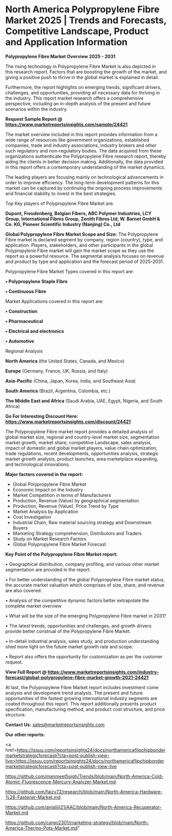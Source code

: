 # North America Polypropylene Fibre Market 2025 | Trends and Forecasts, Competitive Landscape, Product and Application Information

<Strong> Polypropylene Fibre Market Overview 2025 - 2031</strong>

The rising technology in Polypropylene Fibre Market is also depicted in this research report. Factors that are boosting the growth of the market, and giving a positive push to thrive in the global market is explained in detail.

Furthermore, the report highlights on emerging trends, significant drivers, challenges, and opportunities, providing all necessary data for thriving in the industry. This report market research offers a comprehensive perspective, including an in-depth analysis of the present and future scenarios within the industry.

<strong>Request Sample Report @ <a href=https://www.marketreportsinsights.com/sample/24421>https://www.marketreportsinsights.com/sample/24421</a></strong>

The market overview included in this report provides information from a wide range of resources like government organizations, established companies, trade and industry associations, industry brokers and other such regulatory and non-regulatory bodies. The data acquired from these organizations authenticate the Polypropylene Fibre research report, thereby aiding the clients in better decision making. Additionally, the data provided in this report offers a contemporary understanding of the market dynamics.

The leading players are focusing mainly on technological advancements in order to improve efficiency. The long-term development patterns for this market can be captured by continuing the ongoing process improvements and financial stability to invest in the best strategies.

Top Key players of Polypropylene Fibre Market are:

<strong>Dupont, Freudenberg, Belgian Fibers, ABC Polymer Industries, LCY Group, International Fibres Group, Zenith Fibres Ltd, W. Barnet GmbH & Co. KG, Pioneer Scientific Industry (Nanjing) Co., Ltd</strong>

<strong><b>Global Polypropylene Fibre Market Scope and Size:</b></strong>
The Polypropylene Fibre market is declared segment by company, region (country), type, and application. Players, stakeholders, and other participants in the global Polypropylene Fibre market will gain the market scope as they use the report as a powerful resource. The segmental analysis focuses on revenue and product by type and application and the forecast period of 2025-2031.

Polypropylene Fibre Market Types covered in this report are:

<strong>• Polypropylene Staple Fibre

• Continuous Fibre</strong>

Market Applications covered in this report are:

<strong>• Construction

• Pharmaceutical

• Electrical and electronics

• Automotive</strong> 

Regional Analysis

<strong>North America</strong> (the United States, Canada, and Mexico)

<strong>Europe</strong> (Germany, France, UK, Russia, and Italy)

<strong>Asia-Pacific</strong> (China, Japan, Korea, India, and Southeast Asia)

<strong>South America</strong> (Brazil, Argentina, Colombia, etc.)

<strong>The Middle East and Africa</strong> (Saudi Arabia, UAE, Egypt, Nigeria, and South Africa)

<strong>Go For Interesting Discount Here: <a href=https://www.marketreportsinsights.com/discount/24421>https://www.marketreportsinsights.com/discount/24421</a></strong>

The Polypropylene Fibre market report provides a detailed analysis of global market size, regional and country-level market size, segmentation market growth, market share, competitive Landscape, sales analysis, impact of domestic and global market players, value chain optimization, trade regulations, recent developments, opportunities analysis, strategic market growth analysis, product launches, area marketplace expanding, and technological innovations.

<strong><b>Major factors covered in the report:</b></strong>
<ul>
  <li>Global Polypropylene Fibre Market </li>
  <li>Economic Impact on the Industry</li>
  <li>Market Competition in terms of Manufacturers</li>
  <li>Production, Revenue (Value) by geographical segmentation</li>
  <li>Production, Revenue (Value), Price Trend by Type</li>
  <li>Market Analysis by Application</li>
  <li>Cost Investigation</li>
  <li>Industrial Chain, Raw material sourcing strategy and Downstream Buyers</li>
  <li>Marketing Strategy comprehension, Distributors and Traders</li>
  <li>Study on Market Research Factors</li>
  <li>Global Polypropylene Fibre Market Forecast</li>
</ul>

<strong><b>Key Point of the Polypropylene Fibre Market report:</b></strong>

• Geographical distribution, company profiling, and various other market segmentation are provided in the report.

• For better understanding of the global Polypropylene Fibre market status, the accurate market valuation which comprises of size, share, and revenue are also covered.

• Analysis of the competitive dynamic factors better extrapolate the complete market overview

• What will be the size of the emerging Polypropylene Fibre market in 2031?

• The latest trends, opportunities and challenges, and growth drivers provide better construal of the Polypropylene Fibre Market.

• In-detail industrial analysis, sales study, and production understanding shed more light on the future market growth rate and scope.

• Report also offers the opportunity for customization as per the customer request.

<strong><b>View Full Report @ <a href=https://www.marketreportsinsights.com/industry-forecast/global-polypropylene-fibre-market-growth-2021-24421>https://www.marketreportsinsights.com/industry-forecast/global-polypropylene-fibre-market-growth-2021-24421</a></b></strong>


At last, the Polypropylene Fibre Market report includes investment come analysis and development trend analysis. The present and future opportunities of the fastest growing international industry segments are coated throughout this report. This report additionally presents product specification, manufacturing method, and product cost structure, and price structure.

<strong>Contact Us:</strong>
sales@marketreportsinsights.com

<strong>Our other reports:</strong>

<a href=https://issuu.com/reportsinsights24/docs/northamericaflipchipbondermarketstrategicforecasti?cta=post-publish-view-live>https://issuu.com/reportsinsights24/docs/northamericaflipchipbondermarketstrategicforecasti?cta=post-publish-view-live</a>

<a href=https://github.com/manmeet5sigh/Trends/blob/main/North-America-Cold-Atomic-Fluorescence-Mercury-Analyzer-Market.md>https://github.com/manmeet5sigh/Trends/blob/main/North-America-Cold-Atomic-Fluorescence-Mercury-Analyzer-Market.md</a>

<a href=https://github.com/faizy72/research/blob/main/North-America-Hardware-%26-Fastener-Market.md>https://github.com/faizy72/research/blob/main/North-America-Hardware-%26-Fastener-Market.md</a>

<a href=https://github.com/anjaliiii21/AAC/blob/main/North-America-Recuperator-Market.md>https://github.com/anjaliiii21/AAC/blob/main/North-America-Recuperator-Market.md</a>

<a href=https://github.com/cargo2301/marketing-strategy/blob/main/North-America-Thermo-Pots-Market.md>https://github.com/cargo2301/marketing-strategy/blob/main/North-America-Thermo-Pots-Market.md</a>"
